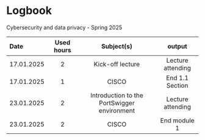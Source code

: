 # Logbook
Cybersecurity and data privacy - Spring 2025

| Date  | Used hours | Subject(s) |  output |
| :---         |     :---:      |     :---:      |     :---:      |
| 17.01.2025 | 2 | Kick-off lecture  | Lecture attending  |
| 17.01.2025 | 1 | CISCO  | End 1.1 Section  |
| 23.01.2025 | 2 | Introduction to the PortSwigger environment  | Lecture attending  |
| 23.01.2025 | 2 | CISCO  | End module 1  |

